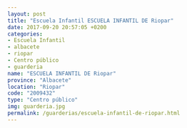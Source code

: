 ```yaml
---
layout: post
title: "Escuela Infantil ESCUELA INFANTIL DE Riopar"
date: 2017-09-20 20:57:05 +0200
categories:
- Escuela Infantil
- albacete
- riopar
- Centro público
- guarderia
name: "ESCUELA INFANTIL DE Riopar"
province: "Albacete"
location: "Riopar"
code: "2009432"
type: "Centro público"
img: guarderia.jpg
permalink: /guarderias/escuela-infantil-de-riopar.html
---
```

